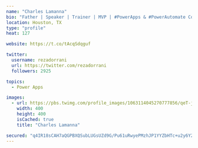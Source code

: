 ```yaml
---
name: "Charles Lamanna"
bio: "Father | Speaker | Trainer | MVP | #PowerApps & #PowerAutomate Community Super User | YouTuber Right-pointing triangle http://youtube.com/c/rezadorrani | Learn - Share - Clockwise rightwards and leftwards open circle arrows"
location: Houston, TX
type: "profile"
heat: 127

website: https://t.co/tAcqSdqguf

twitter:
  username: rezadorrani
  url: https://twitter.com/rezadorrani
  followers: 2925

topics:
  - Power Apps

images:
  - url: https://pbs.twimg.com/profile_images/1063114045270777856/qeT-jpWr_400x400.jpg
    width: 400
    height: 400
    isCached: true
    title: "Charles Lamanna"

secured: "q4IR18sCAH7aQGPBXQSubLUGsUZd9G/Pu61uRwyePMzhJP1YYZbHTc+u2y6Y2CgsvyHRXLrfCeyKxOAJnnUGhaj6pWfGS4IBKsa6fnWBi7yb8nEIoKSNJDRyQ0CXaUTe8LSILZNoT+BM8v6QD+2LisuJ/X+p48lNWoXF2KbEM45/2AWKjGfBGocVPUP3PeOW89059gIYgcvMFRU+s68uoVEgcPcxUBCo0YAvap3cEc7KUsftBIzBK6qLDPgegSeiwwUQUVGr9PDfx+OGe519stQJlnj+4XXyvAIgiIxhUBd4TJvPbCWiSNEi6NEdMdDeFyk/pbIkp1iDjxeUSXgeQ/KV+UWOK1/xlakeNU4f6lUIeeChBc4XpbtWuiwk7bimVTIsM4kVjioeGblbx2Smdzv2UoBSap/8YxvmY8vwwwI=;LfOuDzVqG2Fz5Jvf3ZLYBA=="
---
```


